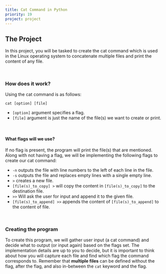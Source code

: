 ```yaml
---
title: Cat Command in Python
priority: 19
project: project
---
```


## The Project

In this project, you will be tasked to create the cat command which is used in the Linux operating system to concatenate multiple files and print the content of any file.

<br>

### How does it work?

Using the cat command is as follows:

```
cat [option] [file]
```

- `[option]` argument specifies a flag.
- `[file]` argument is just the name of the file(s) we want to create or print.

<br>

#### What flags will we use?

If no flag is present, the program will print the file(s) that are mentioned. Along with not having a flag, we will be implementing the following flags to create our cat command:

- `-n` outputs the file with line numbers to the left of each line in the file.
- `-s` outputs the file and replaces empty lines with a single empty line.
- `>` creates a new file.
- `[file(s)_to_copy] >` will copy the content in `[file(s)_to_copy]` to the destination file.
- `>>` Will ask the user for input and append it to the given file.
- `[file(s)_to_append] >>` appends the content of `[file(s)_to_append]` to the content of file.

<br>

### Creating the program

To create this program, we will gather user input (a cat command) and decide what to output (or input again) based on the flags set. The implementation details are up to you to decide, but it is important to think about how you will capture each file and find which flag the command corresponds to. Remember that **multiple files** can be defined without the flag, after the flag, and also in-between the `cat` keyword and the flag.
